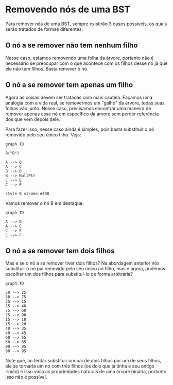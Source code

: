 # Removendo nós de uma BST

Para remover nós de uma BST, sempre existirão 3 casos possíveis, os quais serão tratados de formas diferentes.

## O nó a se remover não tem nenhum filho

Nesse caso, estamos removendo uma folha da árvore, portanto não é necessário se preocupar com o que acontece com os filhos desse nó já que ele não tem filhos. Basta remover o nó.

## O nó a se remover tem apenas um filho

Agora as coisas devem ser tratadas com mais cautela. Façamos uma analogia com a vida real, se removermos um "galho" da árvore, todas suas folhas vão junto. Nesse caso, precisamos encontrar uma maneira de remover apenas esse nó em específico da árvore sem perder referência dos que vem depois dele.

Para fazer isso, nesse caso ainda é simples, pois basta substituir o nó removido pelo seu único filho. Veja:

```mermaid
graph TD

B("B")

A --> B
A --> C
B --> D
B --> NullPtr
C --> E
C --> F

style B stroke:#f00

```

Vamos remover o nó B em destaque.

```mermaid
graph TD

A --> D
A --> C
C --> E
C --> F
```

## O nó a se remover tem dois filhos

Mas e se o nó a se remover tiver dois filhos? Na abordagem anterior nós substituir o nó pai removido pelo seu único nó filho, mas e agora, podemos escolher um dos filhos para substituí-lo de forma arbitrária?


```mermaid
graph TD

50 --> 25
50 --> 75
25 --> 15
25 --> 40
75 --> 60
75 --> 90
15 --> 10
15 --> 20
40 --> 35
40 --> 45
60 --> 55
60 --> 65
90 --> 85
90 --> 95

```

Note que, ao tentar substituir um pai de dois filhos por um de seus filhos, ele se tornaria um nó com três filhos (os dois que já tinha e seu antigo irmão) e isso viola as propriedades naturais de uma árvore binária, portanto isso não é possível.

